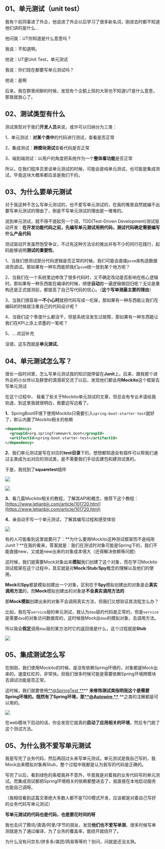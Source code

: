 ## 01、单元测试（unit test）
我有个前同事进了外企，他说进了外企以后学习了很多新名词，刚进去时都不知道他们讲的是什么...

他问我：UT你知道是什么意思吗？

我说：不知道啊。

他说：UT是Unit Test，单元测试

我说：你们现在都要写单元测试吗？

他说：是啊

后来，我在群里闲聊的时候，发现有个企鹅上班的大哥也不知道UT是什么意思，那我就放心了。

## 02、测试类型有什么

测试类型对于我们**开发人员**来说，或许可以归纳分为三类：

1、单元测试：**对某个类中**的代码进行测试，查看是否正常

2、集成测试：**跨模块测试**查看代码是否正常

3、端到端测试：以用户的角度把系统作为一个**整体看功能**是否正常

所以，在我们程序员里谈单元测试的时候，可能会是纯单元测试，也可能是集成测试，毕竟这块大概率都应该是我们干的。

## 03、为什么要单元测试

对于我这种不怎么写单元测试的，也不爱写单元测试的，在我的嘴里自然就编不出要写单元测试的理由了，倒是不写单元测试的理由是一堆堆的。

说到单元测试，就不得不提起另一个词，TDD(Test-Driven Development)测试驱动开发：**在开发功能代码之前，先编写单元测试用例代码，测试代码确定需要编写什么产品代码**

测试驱动开发虽然饱受争议，不过有这种方法论的推出并有不少的同行在践行，起码能够说明**测试的重要性**。

1、当我们想测试部分代码逻辑是否正常的时候，我们可能会直接`psvm`来构造数据进而调试。那如果有一种东西能把我们`psvm`统一放到某个地方呢？

2、当我们在一个系统里边修改了很多代码时，又不确定改动是否影响在核心逻辑时。那如果有一种东西能在编译的时候，顺便**自动**跑一遍逻辑做回归呢？无论是重构还是正式提测前，都提高了自己写代码的信心。（**这个写单测最主要的理由**）

3、当我们很容易**一不小心时**就把代码写成一坨屎，那如果有一种东西能让我们在编码的时候就注重自己的代码设计呢？

4、当我们这个季度什么都没干，但是系统没发生过故障，那如果有一种东西能让我们在KPI上添上浓墨的一笔呢？

5、....欢迎补充

没错，这东西就是**单元测试**。

## 04、单元测试怎么写？

很长一段时间里，怎么写单元测试我的知识就停留在**Junit**上。后来，跟我那个进外企的小伙伴以及群里的滴滴哥交流了以后，发现他们都会用**Mockito**这个框架去写单元测试

在这个过程中， 我看了些关于Mockito单元测试的文章，但总会有专业术语给我劝退，到这里我就很明白，我要边写边看了。

**1**、SpringBoot环境下使用Mockito只需要引入`spring-boot-starter-test`就好了，默认内置了Mockito相关的依赖

```xml
<dependency>
  <groupId>org.springframework.boot</groupId>
  <artifactId>spring-boot-starter-test</artifactId>
</dependency>
```

**2**、我们单元测试是写在对应的**test目录**下的，想想都知道会有插件可以帮我们通过主类成为出对应的测试类，是不需要我们手动去建包和建测试类的。

于是，我找到了**squaretest**插件

![](https://tva1.sinaimg.cn/large/e6c9d24egy1h1olovdf6sj216v0u0tdk.jpg#id=sBrCK&originHeight=1080&originWidth=1543&originalType=binary&ratio=1&rotation=0&showTitle=false&status=done&style=none&title=)

![](https://tva1.sinaimg.cn/large/e6c9d24egy1h1olpgddrcj21bt0u00yu.jpg#id=slwW6&originHeight=1080&originWidth=1721&originalType=binary&ratio=1&rotation=0&showTitle=false&status=done&style=none&title=)

**3**、看几篇Mockito相关的教程，了解其API和概念，推荐下这个教程：[https://www.letianbiji.com/article/101720.html](https://www.letianbiji.com/article/101720.html)

**4**、亲自动手写一个单元测试，了解其编写过程和感受体验

![](https://tva1.sinaimg.cn/large/e6c9d24egy1h1ominl3wpj221m0u0qb1.jpg#id=NbzWQ&originHeight=1080&originWidth=2650&originalType=binary&ratio=1&rotation=0&showTitle=false&status=done&style=none&title=)

有的人可能看到这里就要问了：**为什么要用Mockito这种测试框架而不是纯用Junit？**在我的看来，答案就是：我们在测试时对象可能是Spring下的，我们不能直接new，又或是new出来的对象成本很大（还得解决依赖等问题）

这时候，我们就需要Mock对象出来**模拟**我们创建了这个对象，而在学习Mockito测试框架在这个过程中，其实就是对**Mock**/**Stub**/**Spy**概念的理解以及他们的使用。

**Mock**和**Spy**都是模拟创建出一个对象，区别在于**Spy**模拟创建出的对象是会**真实调用方法**的，而**Mock**模拟创建出的对象是**不会真实调用方法的**

那**Mock模拟**创建出来的对象不会调用真实方法，但我们又想验证其流程怎么办？

比如，我在写`service`层的单元测试，我认为`dao`层的代码是正常的，但是`service`是需要`dao`的对象访问数据库的，这时候我Mock出`dao`的模拟对象，去调用方法。

所以我会**假定**调用`dao`层的某方法时它的返回值是什么，这个过程就是**Stub**

![](https://tva1.sinaimg.cn/large/e6c9d24egy1h1omgy5eqjj21se0u0n43.jpg#id=gMDCG&originHeight=1080&originWidth=2318&originalType=binary&ratio=1&rotation=0&showTitle=false&status=done&style=none&title=)

## 05、集成测试怎么写

在刚刚，我们使用Mockito的时候，是没有依赖Spring环境的，对象都是Mock出来的，速度杠杠的，非常快。但我们很多时候可能是需要依赖Spring环境跨模块去调试功能是否正常。

这时候，我们就要使用[**@SpringTest **](/SpringTest )** **来修饰测试类指明我这个是需要Spring环境的。既然有了Spring环境，那[**@Autowire **](/Autowire )** **之类的注解都是可以用的。

![](https://tva1.sinaimg.cn/large/e6c9d24egy1h1omukn18fj21aq0jwq5m.jpg#id=Ng0xw&originHeight=716&originWidth=1682&originalType=binary&ratio=1&rotation=0&showTitle=false&status=done&style=none&title=)

在web模块下启动的话，你会发现它就真的**启动了应用相关的环境**，然后专门跑了这个测试方法。

## 05、为什么我不爱写单元测试

我是写完了业务代码，然后再回过头来写单元测试。单元测试是我自己写的，我Mock出来模拟对象再Stub，整个过程中我都是认为我写的代码是正确的。

写完了以后，看到绿色的条框我并不意外，毕竟我是对着我的业务代码写的单元测试。而集成测试都把Spring环境相关的依赖都整进去了，我直接在本地启动服务也能自己调呀。

（我相信看到这篇文章绝大多数人都不是TDD模式开发，应该都是对着自己写好的业务代码写单元测试）

**写单元测试的代码也是代码，也是要花时间的呀**

我也去问了腾讯/滴滴/阿里/字节的朋友，发现**他们也不爱写单测**，很多时候写单测就是为了通过编译，为了业务的覆盖率，能绕开就绕开了。

为什么没有问京东/拼多多/美团/网易等等的？别问，问就是还没太熟。
